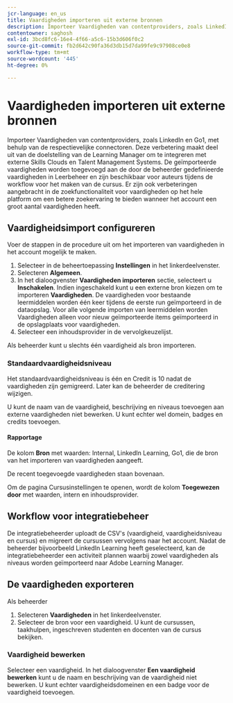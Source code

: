 ```yaml
---
jcr-language: en_us
title: Vaardigheden importeren uit externe bronnen
description: Importeer Vaardigheden van contentproviders, zoals LinkedIn en Go1, met behulp van de respectievelijke connectoren.  De geïmporteerde vaardigheden worden toegevoegd aan de door de beheerder gedefinieerde vaardigheden in Leerbeheer en zijn beschikbaar voor auteurs tijdens de workflow voor het maken van de cursus.
contentowner: saghosh
exl-id: 3bcd8fc6-16e4-4f66-a5c6-15b3d606f0c2
source-git-commit: fb2d642c90fa36d3db15d7da99fe9c97908ce0e8
workflow-type: tm+mt
source-wordcount: '445'
ht-degree: 0%

---
```


# Vaardigheden importeren uit externe bronnen

Importeer Vaardigheden van contentproviders, zoals LinkedIn en Go1, met behulp van de respectievelijke connectoren. Deze verbetering maakt deel uit van de doelstelling van de Learning Manager om te integreren met externe Skills Clouds en Talent Management Systems. De geïmporteerde vaardigheden worden toegevoegd aan de door de beheerder gedefinieerde vaardigheden in Leerbeheer en zijn beschikbaar voor auteurs tijdens de workflow voor het maken van de cursus. Er zijn ook verbeteringen aangebracht in de zoekfunctionaliteit voor vaardigheden op het hele platform om een betere zoekervaring te bieden wanneer het account een groot aantal vaardigheden heeft.

## Vaardigheidsimport configureren

Voer de stappen in de procedure uit om het importeren van vaardigheden in het account mogelijk te maken.

1. Selecteer in de beheertoepassing **Instellingen** in het linkerdeelvenster.
1. Selecteren **Algemeen**.
1. In het dialoogvenster **Vaardigheden importeren** sectie, selecteert u **Inschakelen**. Indien ingeschakeld kunt u een externe bron kiezen om te importeren **Vaardigheden**. De vaardigheden voor bestaande leermiddelen worden één keer tijdens de eerste run geïmporteerd in de dataopslag. Voor alle volgende importen van leermiddelen worden Vaardigheden alleen voor nieuw geïmporteerde items geïmporteerd in de opslagplaats voor vaardigheden.
1. Selecteer een inhoudsprovider in de vervolgkeuzelijst.

Als beheerder kunt u slechts één vaardigheid als bron importeren.

### Standaardvaardigheidsniveau

Het standaardvaardigheidsniveau is één en Credit is 10 nadat de vaardigheden zijn gemigreerd. Later kan de beheerder de creditering wijzigen.

U kunt de naam van de vaardigheid, beschrijving en niveaus toevoegen aan externe vaardigheden niet bewerken. U kunt echter wel domein, badges en credits toevoegen.

#### Rapportage

De kolom **Bron** met waarden: Internal, LinkedIn Learning, Go1, die de bron van het importeren van vaardigheden aangeeft.

De recent toegevoegde vaardigheden staan bovenaan.

Om de pagina Cursusinstellingen te openen, wordt de kolom **Toegewezen door** met waarden, intern en inhoudsprovider.


## Workflow voor integratiebeheer

De integratiebeheerder uploadt de CSV&#39;s (vaardigheid, vaardigheidsniveau en cursus) en migreert de cursussen vervolgens naar het account. Nadat de beheerder bijvoorbeeld LinkedIn Learning heeft geselecteerd, kan de integratiebeheerder een activiteit plannen waarbij zowel vaardigheden als niveaus worden geïmporteerd naar Adobe Learning Manager.

## De vaardigheden exporteren

Als beheerder

1. Selecteren **Vaardigheden** in het linkerdeelvenster.
1. Selecteer de bron voor een vaardigheid. U kunt de cursussen, taakhulpen, ingeschreven studenten en docenten van de cursus bekijken.

### Vaardigheid bewerken

Selecteer een vaardigheid. In het dialoogvenster **Een vaardigheid bewerken** kunt u de naam en beschrijving van de vaardigheid niet bewerken. U kunt echter vaardigheidsdomeinen en een badge voor de vaardigheid toevoegen.
